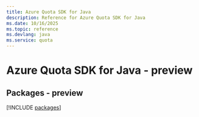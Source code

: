 ```yaml
---
title: Azure Quota SDK for Java
description: Reference for Azure Quota SDK for Java
ms.date: 10/16/2025
ms.topic: reference
ms.devlang: java
ms.service: quota
---
```

# Azure Quota SDK for Java - preview
## Packages - preview
[!INCLUDE [packages](quota-index.md)]